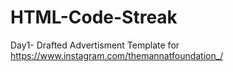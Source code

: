 # HTML-Code-Streak
Day1- Drafted Advertisment Template for https://www.instagram.com/themannatfoundation_/